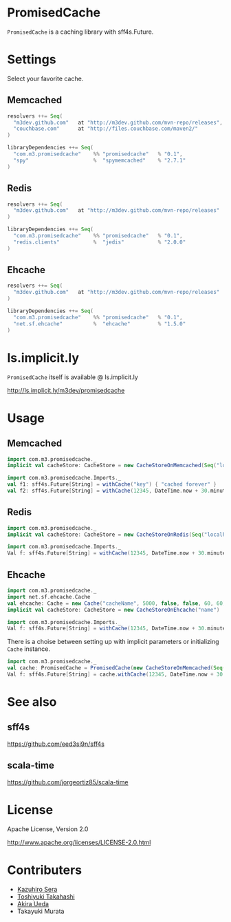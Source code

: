 # PromisedCache

`PromisedCache` is a caching library with sff4s.Future.


# Settings

Select your favorite cache.

## Memcached

```scala
resolvers ++= Seq(
  "m3dev.github.com"   at "http://m3dev.github.com/mvn-repo/releases",
  "couchbase.com"      at "http://files.couchbase.com/maven2/"
)

libraryDependencies ++= Seq(
  "com.m3.promisedcache"    %% "promisedcache"   % "0.1",
  "spy"                     %  "spymemcached"    % "2.7.1"
)
```

## Redis

```scala
resolvers ++= Seq(
  "m3dev.github.com"   at "http://m3dev.github.com/mvn-repo/releases"
)

libraryDependencies ++= Seq(
  "com.m3.promisedcache"    %% "promisedcache"   % "0.1",
  "redis.clients"           %  "jedis"           % "2.0.0"
)
```

## Ehcache

```scala
resolvers ++= Seq(
  "m3dev.github.com"   at "http://m3dev.github.com/mvn-repo/releases"
)

libraryDependencies ++= Seq(
  "com.m3.promisedcache"    %% "promisedcache"   % "0.1",
  "net.sf.ehcache"          %  "ehcache"         % "1.5.0"
)
```

# ls.implicit.ly

`PromisedCache` itself is available @ ls.implicit.ly

http://ls.implicit.ly/m3dev/promisedcache


# Usage

## Memcached

```scala
import com.m3.promisedcache._
implicit val cacheStore: CacheStore = new CacheStoreOnMemcached(Seq("localhost:11211", "localhost:11212"))

import com.m3.promisedcache.Imports._
val f1: sff4s.Future[String] = withCache("key") { "cached forever" }
val f2: sff4s.Future[String] = withCache(12345, DateTime.now + 30.minutes) { "30 minutes cached" }
```

## Redis

```scala
import com.m3.promisedcache._
implicit val cacheStore: CacheStore = new CacheStoreOnRedis(Seq("localhost:6379", "localhost:6378"))

import com.m3.promisedcache.Imports._
Val f: sff4s.Future[String] = withCache(12345, DateTime.now + 30.minutes) { "30 minutes cached" }
```

## Ehcache

```scala
import com.m3.promisedcache._
import net.sf.ehcache.Cache
val ehcache: Cache = new Cache("cacheName", 5000, false, false, 60, 60)
implicit val cacheStore: CacheStore = new CacheStoreOnEhcache("name")

import com.m3.promisedcache.Imports._
Val f: sff4s.Future[String] = withCache(12345, DateTime.now + 30.minutes) { "30 minutes cached" }
```

There is a choise between setting up with implicit parameters or initializing `Cache` instance.

```scala
import com.m3.promisedcache._
val cache: PromisedCache = PromisedCache(new CacheStoreOnMemcached(Seq("localhost:11211")))
Val f: sff4s.Future[String] = cache.withCache(12345, DateTime.now + 30.minutes) { "30 minutes cached" }
```


# See also

## sff4s

 https://github.com/eed3si9n/sff4s

## scala-time

 https://github.com/jorgeortiz85/scala-time


# License

 Apache License, Version 2.0

 http://www.apache.org/licenses/LICENSE-2.0.html


# Contributers

* [Kazuhiro Sera](https://github.com/seratch)
* [Toshiyuki Takahashi](https://github.com/tototoshi)
* [Akira Ueda](https://github.com/akr4)
* Takayuki Murata

